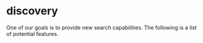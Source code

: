 # discovery
One of our goals is to provide new search capabilities. The following is a list of potential features.

